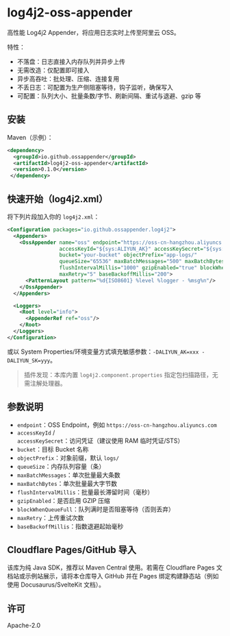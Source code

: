 # log4j2-oss-appender

高性能 Log4j2 Appender，将应用日志实时上传至阿里云 OSS。

特性：
- 不落盘：日志直接入内存队列并异步上传
- 无需改造：仅配置即可接入
- 异步高吞吐：批处理、压缩、连接复用
- 不丢日志：可配置为生产侧阻塞等待，钩子监听，确保写入
- 可配置：队列大小、批量条数/字节、刷新间隔、重试与退避、gzip 等

## 安装

Maven（示例）：
```xml
<dependency>
  <groupId>io.github.ossappender</groupId>
  <artifactId>log4j2-oss-appender</artifactId>
  <version>0.1.0</version>
 </dependency>
```

## 快速开始（log4j2.xml）

将下列片段加入你的 `log4j2.xml`：
```xml
<Configuration packages="io.github.ossappender.log4j2">
  <Appenders>
    <OssAppender name="oss" endpoint="https://oss-cn-hangzhou.aliyuncs.com"
                 accessKeyId="${sys:ALIYUN_AK}" accessKeySecret="${sys:ALIYUN_SK}"
                 bucket="your-bucket" objectPrefix="app-logs/"
                 queueSize="65536" maxBatchMessages="500" maxBatchBytes="524288"
                 flushIntervalMillis="1000" gzipEnabled="true" blockWhenQueueFull="true"
                 maxRetry="5" baseBackoffMillis="200">
      <PatternLayout pattern="%d{ISO8601} %level %logger - %msg%n"/>
    </OssAppender>
  </Appenders>

  <Loggers>
    <Root level="info">
      <AppenderRef ref="oss"/>
    </Root>
  </Loggers>
</Configuration>
```

或以 System Properties/环境变量方式填充敏感参数：`-DALIYUN_AK=xxx -DALIYUN_SK=yyy`。

> 插件发现：本库内置 `log4j2.component.properties` 指定包扫描路径，无需注解处理器。

## 参数说明

- `endpoint`：OSS Endpoint，例如 `https://oss-cn-hangzhou.aliyuncs.com`
- `accessKeyId` / `accessKeySecret`：访问凭证（建议使用 RAM 临时凭证/STS）
- `bucket`：目标 Bucket 名称
- `objectPrefix`：对象前缀，默认 `logs/`
- `queueSize`：内存队列容量（条）
- `maxBatchMessages`：单次批量最大条数
- `maxBatchBytes`：单次批量最大字节数
- `flushIntervalMillis`：批量最长滞留时间（毫秒）
- `gzipEnabled`：是否启用 GZIP 压缩
- `blockWhenQueueFull`：队列满时是否阻塞等待（否则丢弃）
- `maxRetry`：上传重试次数
- `baseBackoffMillis`：指数退避起始毫秒

## Cloudflare Pages/GitHub 导入

该库为纯 Java SDK，推荐以 Maven Central 使用。若需在 Cloudflare Pages 文档站或示例站展示，请将本仓库导入 GitHub 并在 Pages 绑定构建静态站（例如使用 Docusaurus/SvelteKit 文档）。

## 许可

Apache-2.0
